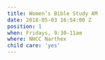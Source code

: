 ```yaml
---
title: Women’s Bible Study AM
date: 2018-05-03 16:54:00 Z
position: 1
when: Fridays, 9:30-11am
where: NHCC Narthex
child care: 'yes'
---
```


